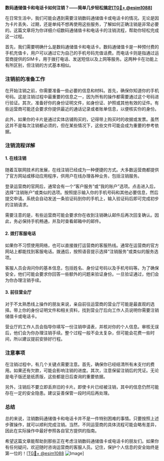 **数码通储值卡和电话卡如何注销？——简单几步轻松搞定[[TG💪+ @esim1088](https://t.me/s/esim1088)]**

在日常生活中，我们可能会遇到需要注销数码通储值卡或电话卡的情况。无论是因为卡片丢失、过期，还是单纯不想再使用这些服务，了解如何正确注销是非常必要的。这篇文章将为你详细介绍数码通储值卡和电话卡的注销流程，帮助你轻松完成这一过程。

首先，我们需要明确什么是数码通储值卡和电话卡。数码通储值卡是一种预付费的手机充值卡，用户可以通过它为自己的手机号码充值话费。而电话卡则是指通过运营商提供的SIM卡，用于拨打电话、发送短信以及上网等服务。这两种卡在功能上有所区别，但注销的方式基本相似。

### 注销前的准备工作

在开始注销之前，你需要准备一些必要的信息和材料。首先，确保你知道你的手机号码。这是注销过程中最重要的信息之一，因为所有的操作都需要通过这个号码进行验证。其次，准备好你的身份证明文件，如身份证、护照或其他有效的证件。有些运营商可能还会要求你提供最近的通话记录或者账单信息，以便核实你的身份。

此外，如果你的卡片是通过实体店铺购买的，记得带上购买时的收据或发票。虽然这并不是每次注销都必须的，但在某些情况下，这些文件可能会成为重要的参考依据。

### 注销流程详解

#### 1. 在线注销

随着互联网技术的发展，在线注销已经成为一种便捷的方式。大多数运营商都提供了官方网站或移动应用程序，供用户在线办理各种业务，包括注销服务。

登录运营商的官网后，通常会有一个“客户服务”或“我的账户”选项。点击进入后，选择“注销账户”或类似的选项。按照提示输入你的手机号码和其他必要信息，然后提交申请。系统会自动发送一条验证码到你的手机上，输入验证码后即可完成初步的注销请求。

需要注意的是，有些运营商可能会要求你在收到注销确认邮件后再次回复确认。因此，务必保持手机畅通，并及时查看邮箱中的邮件。

#### 2. 拨打客服电话

如果你不习惯使用网络，也可以直接拨打运营商的客服热线。通常在运营商的官方网站上都能找到客服电话。拨通后，按照语音提示选择“注销服务”或类似的服务选项。

客服人员会询问你的基本信息，包括姓名、身份证号码以及手机号码等。为了确保安全，他们可能会要求你回答一些额外的问题来验证身份。一旦验证通过，他们会为你办理注销手续。

#### 3. 前往营业厅

对于不太熟悉线上操作的朋友来说，亲自前往运营商的营业厅可能是最直观的选择。带上你的身份证明文件和相关资料，找到营业厅后向工作人员说明你需要注销储值卡或电话卡。

营业厅的工作人员会指导你填写一份注销申请表，并核对你的个人信息。审核无误后，他们会为你办理注销手续。整个过程一般不会太复杂，但可能会花费一些时间，所以建议提前安排好行程。

### 注意事项

在注销过程中，有几个关键点需要注意。首先，确保你已经结清所有未支付的费用。如果还有欠款，可能会影响注销的进度。其次，注意保留注销后的凭证。无论是电子版还是纸质版，这些都是日后查询的重要依据。

另外，注销后不要立即丢弃旧的卡片。即使卡片已经被注销，其中的信息仍然可能存在一定的安全隐患。建议妥善保管一段时间后再处理。

### 总结

总的来说，注销数码通储值卡和电话卡并不是一件特别困难的事情。只要按照上述步骤操作，就可以顺利完成注销。当然，不同运营商的具体流程可能会略有差异，因此在实际操作中最好参照各自官方提供的指南。

希望这篇文章能帮助到那些正在考虑注销数码通储值卡或电话卡的朋友们。如果你有任何疑问，欢迎随时咨询运营商的客服人员。记住，保护个人信息的安全始终是第一位的！[[TG💪+ @esim1088](https://t.me/s/esim1088) ![Image](https://i.postimg.cc/4NQfJmqS/Snipaste-2025-05-13-00-14-12.png)]